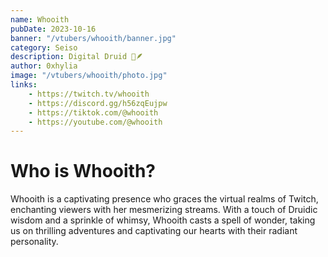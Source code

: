 ```yaml
---
name: Whooith
pubDate: 2023-10-16
banner: "/vtubers/whooith/banner.jpg"
category: Seiso
description: Digital Druid 🍃🪶
author: 0xhylia
image: "/vtubers/whooith/photo.jpg"
links: 
    - https://twitch.tv/whooith
    - https://discord.gg/h56zqEujpw
    - https://tiktok.com/@whooith
    - https://youtube.com/@whooith
---
```


# Who is Whooith?

Whooith is a captivating presence who graces the virtual realms of Twitch, enchanting viewers with her mesmerizing streams. With a touch of Druidic wisdom and a sprinkle of whimsy, Whooith casts a spell of wonder, taking us on thrilling adventures and captivating our hearts with their radiant personality.